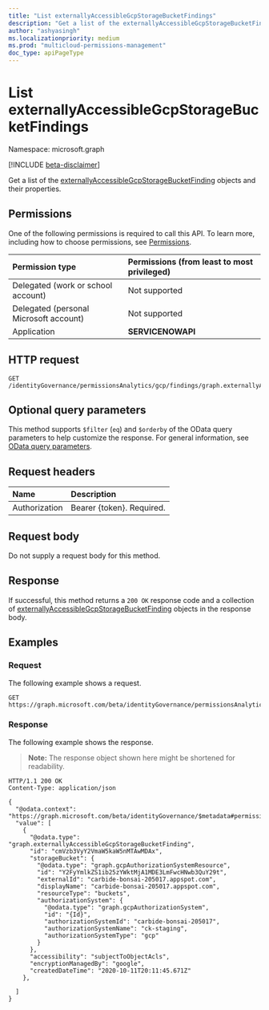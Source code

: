 ```yaml
---
title: "List externallyAccessibleGcpStorageBucketFindings"
description: "Get a list of the externallyAccessibleGcpStorageBucketFinding objects and their properties."
author: "ashyasingh"
ms.localizationpriority: medium
ms.prod: "multicloud-permissions-management"
doc_type: apiPageType
---
```


# List externallyAccessibleGcpStorageBucketFindings
Namespace: microsoft.graph

[!INCLUDE [beta-disclaimer](../../includes/beta-disclaimer.md)]

Get a list of the [externallyAccessibleGcpStorageBucketFinding](../resources/externallyaccessiblegcpstoragebucketfinding.md) objects and their properties.

## Permissions
One of the following permissions is required to call this API. To learn more, including how to choose permissions, see [Permissions](/graph/permissions-reference).

|Permission type|Permissions (from least to most privileged)|
|:---|:---|
|Delegated (work or school account)|Not supported|
|Delegated (personal Microsoft account)|Not supported|
|Application|**SERVICENOWAPI**|

## HTTP request

<!-- {
  "blockType": "ignored"
}
-->
``` http
GET /identityGovernance/permissionsAnalytics/gcp/findings/graph.externallyAccessibleGcpStorageBucketFinding
```

## Optional query parameters
This method supports `$filter` (`eq`) and `$orderby` of the OData query parameters to help customize the response. For general information, see [OData query parameters](/graph/query-parameters).

## Request headers
|Name|Description|
|:---|:---|
|Authorization|Bearer {token}. Required.|

## Request body
Do not supply a request body for this method.

## Response

If successful, this method returns a `200 OK` response code and a collection of [externallyAccessibleGcpStorageBucketFinding](../resources/externallyaccessiblegcpstoragebucketfinding.md) objects in the response body.

## Examples

### Request
The following example shows a request.
<!-- {
  "blockType": "request",
  "name": "list_externallyaccessiblegcpstoragebucketfinding"
}
-->
``` http
GET https://graph.microsoft.com/beta/identityGovernance/permissionsAnalytics/gcp/findings/graph.externallyAccessibleGcpStorageBucketFinding
```

### Response
The following example shows the response.
>**Note:** The response object shown here might be shortened for readability.
<!-- {
  "blockType": "response",
  "truncated": true,
  "@odata.type": "Collection(microsoft.graph.externallyAccessibleGcpStorageBucketFinding)"
}
-->
``` http
HTTP/1.1 200 OK
Content-Type: application/json

{
  "@odata.context": "https://graph.microsoft.com/beta/identityGovernance/$metadata#permissionsAnalytics/gcp/findings/graph.externallyAccessibleGcpStorageBucketFinding",
  "value": [
    {
      "@odata.type": "graph.externallyAccessibleGcpStorageBucketFinding",
      "id": "cmVzb3VyY2VmaW5kaW5nMTAwMDAx",
      "storageBucket": {
        "@odata.type": "graph.gcpAuthorizationSystemResource",
        "id": "Y2FyYmlkZS1ib25zYWktMjA1MDE3LmFwcHNwb3QuY29t",
        "externalId": "carbide-bonsai-205017.appspot.com",
        "displayName": "carbide-bonsai-205017.appspot.com",
        "resourceType": "buckets",
        "authorizationSystem": {
          "@odata.type": "graph.gcpAuthorizationSystem",
          "id": "{Id}",
          "authorizationSystemId": "carbide-bonsai-205017",
          "authorizationSystemName": "ck-staging",
          "authorizationSystemType": "gcp"
        }
      },
      "accessibility": "subjectToObjectAcls",
      "encryptionManagedBy": "google",
      "createdDateTime": "2020-10-11T20:11:45.671Z"
    },

  ]
}
```

